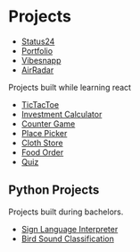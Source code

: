 # Projects

<ul>
    <li><a href="https://status24.vercel.app/org_2sQYYvCsVsfS7sYhzHnZ0xgC0VL" target="_blank">Status24</a></li>
    <li><a href="https://dinesh.my" target="_blank">Portfolio</a></li>
    <li><a href="https://github.com/dineshkidd/vibesnapp" target="_blank">Vibesnapp</a></li>
    <li><a href="https://airradar.vercel.app/" target="_blank">AirRadar</a></li>

</ul>


Projects built while learning react

<ul>
    <li><a href="https://react-tictactoe-dineshkidds-projects.vercel.app/" target="_blank">TicTacToe</a></li>
    <li><a href="https://react-investment-calculator-dineshkidds-projects.vercel.app/" target="_blank">Investment Calculator</a></li>
    <li><a href="https://react-counter-game-dineshkidds-projects.vercel.app/" target="_blank">Counter Game</a></li>
    <li><a href="https://react-places-wobe-dineshkidds-projects.vercel.app/" target="_blank">Place Picker</a></li>
    <li><a href="https://react-cloth-store-dineshkidds-projects.vercel.app/" target="_blank">Cloth Store</a></li>
    <li><a href="https://react-food-app-orcin.vercel.app/" target="_blank">Food Order</a></li>
    <li><a href="https://react-quiz-app-dineshkidds-projects.vercel.app/" target="_blank">Quiz</a></li>
</ul>



## Python Projects

Projects built during bachelors.

<ul>
    <li><a href="https://github.com/dineshkidd/Sign-Language-Interpreter-SIH2020_IC464_Hack-o-holics#sign-language-interpreter" target="_blank">Sign Language Interpreter</a></li>
    <li><a href="https://github.com/dineshkidd/Bird-Sound-Classification/tree/main#bird-sound-classification" target="_blank">Bird Sound Classification</a></li>
</ul>
